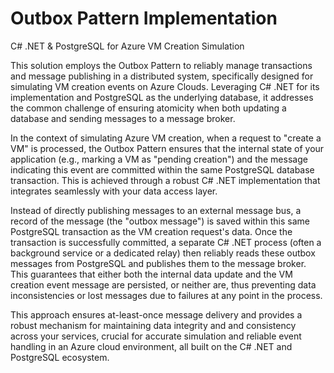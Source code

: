 # Outbox Pattern Implementation 

C# .NET & PostgreSQL for Azure VM Creation Simulation

This solution employs the Outbox Pattern to reliably manage transactions and message publishing in a distributed system, specifically designed for simulating VM creation events on Azure Clouds. Leveraging C# .NET for its implementation and PostgreSQL as the underlying database, it addresses the common challenge of ensuring atomicity when both updating a database and sending messages to a message broker.

In the context of simulating Azure VM creation, when a request to "create a VM" is processed, the Outbox Pattern ensures that the internal state of your application (e.g., marking a VM as "pending creation") and the message indicating this event are committed within the same PostgreSQL database transaction. This is achieved through a robust C# .NET implementation that integrates seamlessly with your data access layer.

Instead of directly publishing messages to an external message bus, a record of the message (the "outbox message") is saved within this same PostgreSQL transaction as the VM creation request's data. Once the transaction is successfully committed, a separate C# .NET process (often a background service or a dedicated relay) then reliably reads these outbox messages from PostgreSQL and publishes them to the message broker. This guarantees that either both the internal data update and the VM creation event message are persisted, or neither are, thus preventing data inconsistencies or lost messages due to failures at any point in the process.

This approach ensures at-least-once message delivery and provides a robust mechanism for maintaining data integrity and and consistency across your services, crucial for accurate simulation and reliable event handling in an Azure cloud environment, all built on the C# .NET and PostgreSQL ecosystem.
